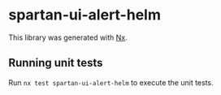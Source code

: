 # spartan-ui-alert-helm

This library was generated with [Nx](https://nx.dev).


## Running unit tests

Run `nx test spartan-ui-alert-helm` to execute the unit tests.


